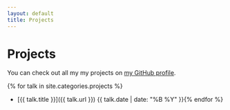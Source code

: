 ```yaml
---
layout: default
title: Projects
---
```


# Projects

You can check out all my my projects on [my GitHub profile](https://github.com/dabio).

{% for talk in site.categories.projects %}
- [{{ talk.title }}]({{ talk.url }})
  <time datetime="{{ talk.date | date_to_xmlschema }}">{{ talk.date | date: "%B %Y"  }}</time>{% endfor %}
